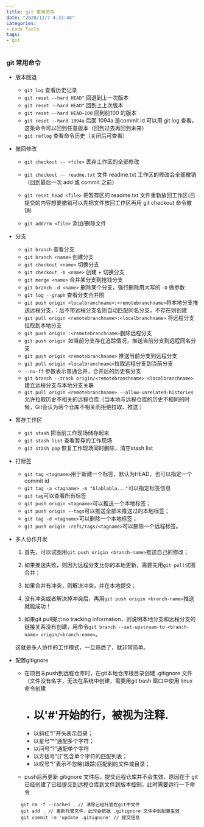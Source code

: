 ```yaml
---
title: git 常用命令
date: "2020/12/7 4:33:48"
categories:
- Code Tools
tags:
- git
---
```

### git 常用命令
- 版本回退
  - `git log` 查看历史记录
  - `git reset --hard HEAD^` 回退到上一次版本
  - `git reset --hard HEAD^` 回到上上次版本
  - `git reset --hard HEAD~100` 回到前100 的版本
  - `git reset --hard 1094a` 后面 1094a 是commit id 可以用 git log 查看，这条命令可以回到任意版本（回到过去再回到未来）
  - `git reflog` 查看命令历史（关闭后可查看）
- 撤回修改
  - `git checkout -- <file>`  丢弃工作区的全部修改
  - `git checkout -- readme.txt` 文件 readme.txt 工作区的修改会全部撤销（回到最后一次 add 或 commit 之前）
  - `git reset head <file>` 把暂存区的 readme.txt 文件重新放回工作区(已提交的内容想要撤销可以先把文件放回工作区再用 git checkout 命令撤销)

  - `git add/rm <file>` 添加/删除文件
- 分支
  - `git branch` 查看分支
  - `git branch <name>` 创建分支
  - `git checkout <name>` 切换分支
  - `git checkout -b <name>` 创建 + 切换分支
  - `git merge <name>` 合并某分支到抢钱分支
  - `git branch -d <name>` 删除某个分支，强行删除用大写的 `-D` 做参数 
  - `git log --graph` 查看分支合并图
  - `git push origin <localbranchname>:<remotebranchname>`将本地分支推送远程分支，：后不带远程分支名则自动匹配同名分支，不存在则创建
  - `git pull origin <remotebranchname>:<localbranchname>` 将远程分支拉取到本地分支
  - `git push origin :<remotebranchname>`删除远程分支
  - `git push origin `如当前分支存在追踪情况，推送当前分支到远程同名分支
  - `git push origin <remotebranchname>` 推送当前分支到远程分支
  - `git pull origin <localbranchname>`拉取远程分支到当前分支
  - `--no-ff` 参数表示普通合并，合并后的历史有分支
  - `git branch --track origin/<remotebranchname> <localbranchname>` 建立远程分支与本地分支关联
  - `git pull origin <remotebranchname> --allow-unrelated-histories` 允许拉取历史不相关的远程仓库（当本地与远程仓库的历史不相同的时候，Git会认为两个仓库不相关而拒绝拉取、推送 ）
- 暂存工作区
  - `git stash` 把当前工作现场储存起来
  - `git stash list` 查看暂存的工作现场
  - `git stash pop` 恢复工作现场同时删除，清空stash list

- 打标签
  - `git tag <tagname>`用于新建一个标签，默认为HEAD，也可以指定一个commit id
  - `git tag -a <tagname> -m "blablabla..."`可以指定标签信息
  - `git tag`可以查看所有标签
  - `git push origin <tagname>`可以推送一个本地标签；
  - `git push origin --tags`可以推送全部未推送过的本地标签；
  - `git tag -d <tagname>`可以删除一个本地标签；
  - `git push origin :refs/tags/<tagname>`可以删除一个远程标签。

- 多人协作开发
  1. 首先，可以试图用`git push origin <branch-name>`推送自己的修改；

  2. 如果推送失败，则因为远程分支比你的本地更新，需要先用`git pull`试图合并；

  3. 如果合并有冲突，则解决冲突，并在本地提交；

  4. 没有冲突或者解决掉冲突后，再用`git push origin <branch-name>`推送就能成功！

  5. 如果git pull提示no tracking information，则说明本地分支和远程分支的链接关系没有创建，用命令`git branch --set-upstream-to <branch-name> origin/<branch-name>`。

  这就是多人协作的工作模式，一旦熟悉了，就非常简单。

- 配置gitignore
  - 在项目未push到远程仓库时，在git本地仓库根目录创建 .gitignore 文件（文件没有名字，无法在系统中创建，需要用git bash 窗口中使用 linux 命令创建
    - # 以'#'开始的行，被视为注释. 
    - 以斜杠“/”开头表示目录；
    - 以星号“*”通配多个字符；
    - 以问号“?”通配单个字符
    - 以方括号“[]”包含单个字符的匹配列表；
    - 以叹号“!”表示不忽略(跟踪)匹配到的文件或目录；
  
  -  push后再更新 gitignore 文件后，提交远程仓库并不会生效，原因在于 git 已经创建了已经提交到远程仓库到文件到版本控制，此时需要运行一下命令
    ```
      git rm -f --cached . // 清除已经托管在git中文件
      git add . // 重新托管文件，此时会依据 .gitignore 文件中到配置生效
      git commit -m 'update .gitignore' // 提交信息
    ```